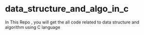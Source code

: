 # data_structure_and_algo_in_c
In This Repo , you will get the all code related to data structure and algorithm using C language
